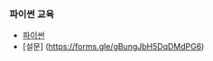 ### 파이썬 교육


- [파이썬](https://hiawath.notion.site/4-a4ead6f2e4294b769a2578ced6f90e80)
- [설문] (https://forms.gle/gBungJbH5DqDMdPG6) 
